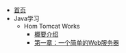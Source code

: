<!-- _sidebar.md -->
* [首页](/)
* Java学习
    * Hom Tomcat Works
        * [概要介绍](Java/HowTomcatWorks/intro)
        * [第一章：一个简单的Web服务器](Java/HowTomcatWorks/chap1)
